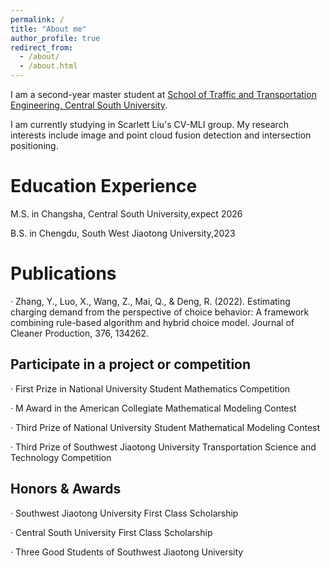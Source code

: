 ```yaml
---
permalink: /
title: "About me"
author_profile: true
redirect_from: 
  - /about/
  - /about.html
---
```

I am a second-year master student at [School of Traffic and Transportation Engineering, Central South University](https://stte.csu.edu.cn/).

I am currently studying in Scarlett Liu's CV-MLI group. My research interests include image and point cloud fusion detection and intersection positioning.

Education Experience
======
M.S. in Changsha, Central South University,expect 2026

B.S. in Chengdu, South West Jiaotong University,2023

Publications
======
· Zhang, Y., Luo, X., Wang, Z., Mai, Q., & Deng, R. (2022). Estimating charging demand from the perspective of choice behavior: A framework combining rule-based algorithm and hybrid choice model. Journal of Cleaner Production, 376, 134262.

Participate in a project or competition
------
· First Prize in National University Student Mathematics Competition

· M Award in the American Collegiate Mathematical Modeling Contest

· Third Prize of National University Student Mathematical Modeling Contest

· Third Prize of Southwest Jiaotong University Transportation Science and Technology Competition

Honors & Awards
------
· Southwest Jiaotong University First Class Scholarship

· Central South University First Class Scholarship

· Three Good Students of Southwest Jiaotong University
